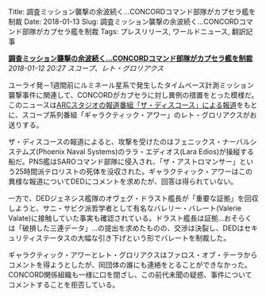 Title: 調査ミッション襲撃の余波続く…CONCORDコマンド部隊がカプセラ艦を制裁
Date: 2018-01-13
Slug: 調査ミッション襲撃の余波続く…CONCORDコマンド部隊がカプセラ艦を制裁
Tags: プレスリリース, ワールドニュース, 翻訳記事

<p class="lead"><strong><a href="https://community.eveonline.com/news/news-channels/world-news/concord-deploys-assault-commandos-and-sanctions-in-the-aftermath-of-attack-on-science-mission/">調査ミッション襲撃の余波続く…CONCORDコマンド部隊がカプセラ艦を制裁</a></strong><br/>
<em>2018-01-12 20:27 スコープ、レト・グロリアクス</em></p>
<p>ユーライ発－1週間前にルミネール星系で発生したタイムベース計測ミッション襲撃事件に関連して、CONCORDがカプセラに対し異例の措置をとった模様だ。このニュースは<a href="https://www.youtube.com/watch?v=yf4ufwXGEok">ARCスタジオの報道番組「ザ・ディスコース」による報道</a>をもとに、スコープ系列番組「ギャラクティック・アワー」のレト・グロリアクスがお送りする。</p>
<p>ザ・ディスコースの報道によると、攻撃を受けたのはフェニックス・ナーバルシステムズ(Phoenix Naval Systems)のララ・エディオス(Lara Edios)が操縦する船だ。PNS艦はSAROコマンド部隊に侵入され、「ザ・アストロマンサー」という25時間派テロリストの死体を没収された。ギャラクティック・アワーはこの異様な報道についてDEDにコメントを求めたが、回答は得られていない。</p>
<p>一方で、DEDジェネシス艦隊のオヴェグ・ドラスト艦長が「重要な証拠」を回収しようと、サニ・サビク派哲学者として有名なバレリー・バレート(Valerie Valate)に接触していた事実も確認されている。ドラスト艦長は証拠…おそらくは「破損した三連データ」…の提出を求めたものの、交渉は決裂し、DEDはセキュリティステータスの大幅な引き下げという形でバレートを制裁した。</p>
<p>ギャラクティック・アワーとレト・グロリアクスはファロス・オブ・テーラからコメントを得ようとしたが、同団体の誰にも連絡をとることができなかった。CONCORD関係組織も一様に口を閉ざし、この前代未聞の疑惑、事件についてコメントすることを拒否している。</p>

